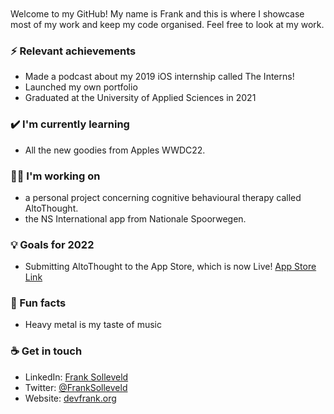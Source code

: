 <br>
<br>
Welcome to my GitHub! My name is Frank and this is where I showcase most of my work and keep my code organised. Feel free to look at my work.

### ⚡ Relevant achievements
- Made a podcast about my 2019 iOS internship called The Interns!
- Launched my own portfolio
- Graduated at the University of Applied Sciences in 2021 


### ✔️ I'm currently learning
- All the new goodies from Apples WWDC22.

### 👩‍💻 I'm working on
- a personal project concerning cognitive behavioural therapy called AltoThought.
- the NS International app from Nationale Spoorwegen.

### 💡 Goals for 2022
- Submitting AltoThought to the App Store, which is now Live! [App Store Link](https://apps.apple.com/nl/app/altothought/id1620703133?l=en)

### 🌴 Fun facts
- Heavy metal is my taste of music

### ☕ Get in touch
- LinkedIn: <a href = "https://www.linkedin.com/in/frank-solleveld-11017b138">Frank Solleveld</a>
- Twitter: <a href = "https://twitter.com/FrankSolleveld">@FrankSolleveld</a>
- Website: <a href = "https://devfrank.org">devfrank.org</a>
<br>
<br>
